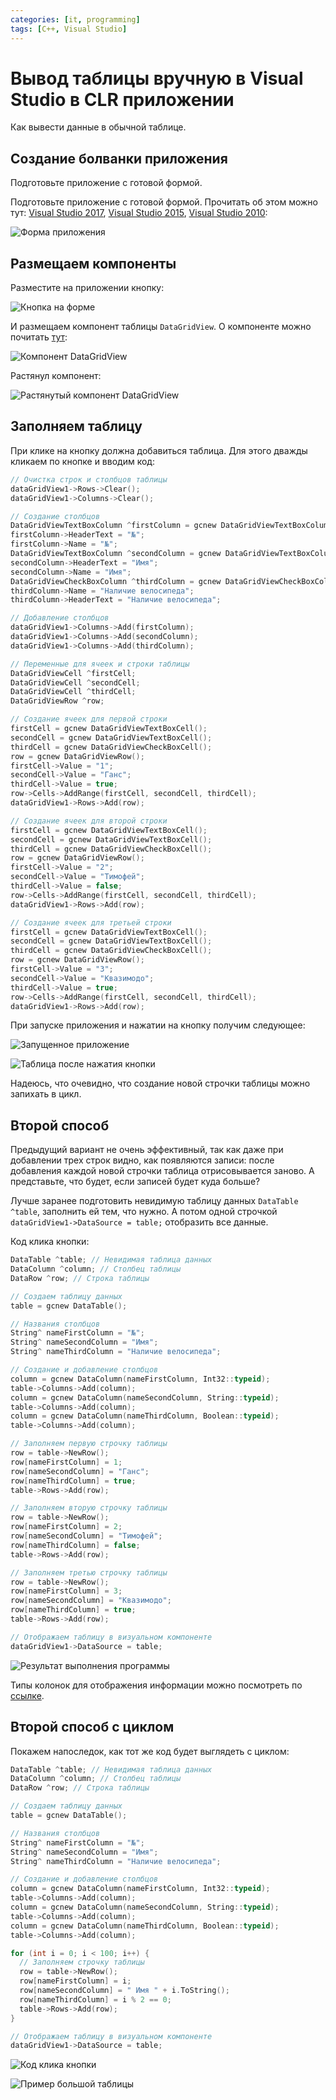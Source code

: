 ```yaml
---
categories: [it, programming]
tags: [C++, Visual Studio]
---
```


# Вывод таблицы вручную в Visual Studio в CLR приложении

Как вывести данные в обычной таблице.

## Создание болванки приложения

Подготовьте приложение с готовой формой.

Подготовьте приложение с готовой формой. Прочитать об этом можно тут: [Visual Studio 2017](https://github.com/Harrix/harrix.dev-blog-2017/blob/main/2017-04-14-add-2-num-vs-2017-clr/2017-04-14-add-2-num-vs-2017-clr.md), [Visual Studio 2015](https://github.com/Harrix/harrix.dev-blog-2016/blob/main/2016-03-06-add-2-num-vs-2015-clr/2016-03-06-add-2-num-vs-2015-clr.md), [Visual Studio 2010](https://github.com/Harrix/harrix.dev-blog-2016/blob/main/2016-05-28-add-2-num-vs-2010-clr/2016-05-28-add-2-num-vs-2010-clr.md):

![Форма приложения](img/new-form.png)

## Размещаем компоненты

Разместите на приложении кнопку:

![Кнопка на форме](img/button.png)

И размещаем компонент таблицы `DataGridView`. О компоненте можно почитать [тут](http://rsdn.org/article/dotnet/DataGridView20.xml):

![Компонент DataGridView](img/data-grid-view_01.png)

Растянул компонент:

![Растянутый компонент DataGridView](img/data-grid-view_02.png)

## Заполняем таблицу

При клике на кнопку должна добавиться таблица. Для этого дважды кликаем по кнопке и вводим код:

```cpp
// Очистка строк и столбцов таблицы
dataGridView1->Rows->Clear();
dataGridView1->Columns->Clear();

// Создание столбцов
DataGridViewTextBoxColumn ^firstColumn = gcnew DataGridViewTextBoxColumn();
firstColumn->HeaderText = "№";
firstColumn->Name = "№";
DataGridViewTextBoxColumn ^secondColumn = gcnew DataGridViewTextBoxColumn();
secondColumn->HeaderText = "Имя";
secondColumn->Name = "Имя";
DataGridViewCheckBoxColumn ^thirdColumn = gcnew DataGridViewCheckBoxColumn();
thirdColumn->Name = "Наличие велосипеда";
thirdColumn->HeaderText = "Наличие велосипеда";

// Добавление столбцов
dataGridView1->Columns->Add(firstColumn);
dataGridView1->Columns->Add(secondColumn);
dataGridView1->Columns->Add(thirdColumn);

// Переменные для ячеек и строки таблицы
DataGridViewCell ^firstCell;
DataGridViewCell ^secondCell;
DataGridViewCell ^thirdCell;
DataGridViewRow ^row;

// Создание ячеек для первой строки
firstCell = gcnew DataGridViewTextBoxCell();
secondCell = gcnew DataGridViewTextBoxCell();
thirdCell = gcnew DataGridViewCheckBoxCell();
row = gcnew DataGridViewRow();
firstCell->Value = "1";
secondCell->Value = "Ганс";
thirdCell->Value = true;
row->Cells->AddRange(firstCell, secondCell, thirdCell);
dataGridView1->Rows->Add(row);

// Создание ячеек для второй строки
firstCell = gcnew DataGridViewTextBoxCell();
secondCell = gcnew DataGridViewTextBoxCell();
thirdCell = gcnew DataGridViewCheckBoxCell();
row = gcnew DataGridViewRow();
firstCell->Value = "2";
secondCell->Value = "Тимофей";
thirdCell->Value = false;
row->Cells->AddRange(firstCell, secondCell, thirdCell);
dataGridView1->Rows->Add(row);

// Создание ячеек для третьей строки
firstCell = gcnew DataGridViewTextBoxCell();
secondCell = gcnew DataGridViewTextBoxCell();
thirdCell = gcnew DataGridViewCheckBoxCell();
row = gcnew DataGridViewRow();
firstCell->Value = "3";
secondCell->Value = "Квазимодо";
thirdCell->Value = true;
row->Cells->AddRange(firstCell, secondCell, thirdCell);
dataGridView1->Rows->Add(row);
```

При запуске приложения и нажатии на кнопку получим следующее:

![Запущенное приложение](img/result_01.png)

![Таблица после нажатия кнопки](img/result_02.png)

Надеюсь, что очевидно, что создание новой строчки таблицы можно запихать в цикл.

## Второй способ

Предыдущий вариант не очень эффективный, так как даже при добавлении трех строк видно, как появляются записи: после добавления каждой новой строчки таблица отрисовывается заново. А представьте, что будет, если записей будет куда больше?

Лучше заранее подготовить невидимую таблицу данных `DataTable ^table`, заполнить ей тем, что нужно. А потом одной строчкой `dataGridView1->DataSource = table;` отобразить все данные.

Код клика кнопки:

```cpp
DataTable ^table; // Невидимая таблица данных
DataColumn ^column; // Столбец таблицы
DataRow ^row; // Строка таблицы

// Создаем таблицу данных
table = gcnew DataTable();

// Названия столбцов
String^ nameFirstColumn = "№";
String^ nameSecondColumn = "Имя";
String^ nameThirdColumn = "Наличие велосипеда";

// Создание и добавление столбцов
column = gcnew DataColumn(nameFirstColumn, Int32::typeid);
table->Columns->Add(column);
column = gcnew DataColumn(nameSecondColumn, String::typeid);
table->Columns->Add(column);
column = gcnew DataColumn(nameThirdColumn, Boolean::typeid);
table->Columns->Add(column);

// Заполняем первую строчку таблицы
row = table->NewRow();
row[nameFirstColumn] = 1;
row[nameSecondColumn] = "Ганс";
row[nameThirdColumn] = true;
table->Rows->Add(row);

// Заполняем вторую строчку таблицы
row = table->NewRow();
row[nameFirstColumn] = 2;
row[nameSecondColumn] = "Тимофей";
row[nameThirdColumn] = false;
table->Rows->Add(row);

// Заполняем третью строчку таблицы
row = table->NewRow();
row[nameFirstColumn] = 3;
row[nameSecondColumn] = "Квазимодо";
row[nameThirdColumn] = true;
table->Rows->Add(row);

// Отображаем таблицу в визуальном компоненте
dataGridView1->DataSource = table;
```

![Результат выполнения программы](img/result_03.png)

Типы колонок для отображения информации можно посмотреть по [ссылке](https://docs.microsoft.com/en-us/dotnet/api/system.data.datacolumn.datatype?redirectedfrom=MSDN&view=netcore-3.1#System_Data_DataColumn_DataType).

## Второй способ с циклом

Покажем напоследок, как тот же код будет выглядеть с циклом:

```cpp
DataTable ^table; // Невидимая таблица данных
DataColumn ^column; // Столбец таблицы
DataRow ^row; // Строка таблицы

// Создаем таблицу данных
table = gcnew DataTable();

// Названия столбцов
String^ nameFirstColumn = "№";
String^ nameSecondColumn = "Имя";
String^ nameThirdColumn = "Наличие велосипеда";

// Создание и добавление столбцов
column = gcnew DataColumn(nameFirstColumn, Int32::typeid);
table->Columns->Add(column);
column = gcnew DataColumn(nameSecondColumn, String::typeid);
table->Columns->Add(column);
column = gcnew DataColumn(nameThirdColumn, Boolean::typeid);
table->Columns->Add(column);

for (int i = 0; i < 100; i++) {
  // Заполняем строчку таблицы
  row = table->NewRow();
  row[nameFirstColumn] = i;
  row[nameSecondColumn] = " Имя " + i.ToString();
  row[nameThirdColumn] = i % 2 == 0;
  table->Rows->Add(row);
}

// Отображаем таблицу в визуальном компоненте
dataGridView1->DataSource = table;
```

![Код клика кнопки](img/cpp.png)

![Пример большой таблицы](img/result_04.png)
